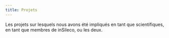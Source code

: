 ```yaml
---
title: Projets 
---
```


Les projets sur lesquels nous avons été impliqués en tant que scientifiques, en tant que membres de inSileco, ou les deux.
